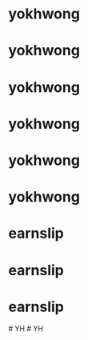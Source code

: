 # yokhwong
# yokhwong
# yokhwong
# yokhwong
# yokhwong
# yokhwong
# earnslip
# earnslip
# earnslip
#   Y H  
 #   Y H  
 